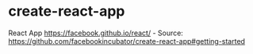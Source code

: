 # create-react-app
React App https://facebook.github.io/react/ - Source: https://github.com/facebookincubator/create-react-app#getting-started
